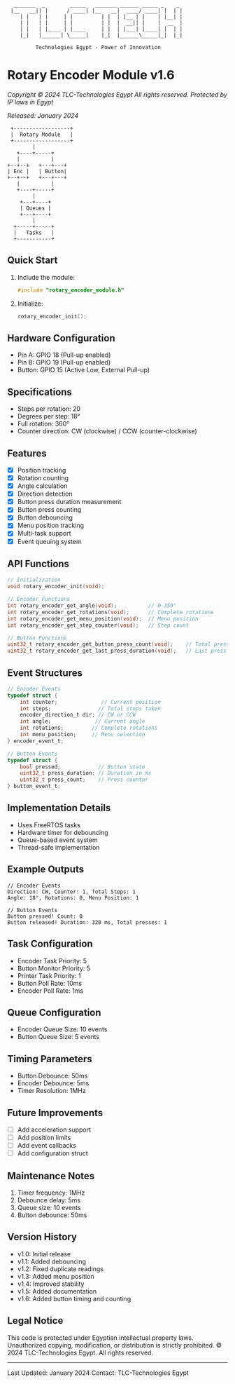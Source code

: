 ```ascii
  _______  _        _____   _______ ______ _____ _    _ 
 |__   __|| |      / ____| |__   __|  ____/ ____| |  | |
    | |   | |     | |         | |  | |__ | |    | |__| |
    | |   | |     | |         | |  |  __|| |    |  __  |
    | |   | |____ | |____     | |  | |___| |____| |  | |
    |_|   |______| \_____|    |_|  |______\_____|_|  |_|
                                                        
         Technologies Egypt - Power of Innovation
```

# Rotary Encoder Module v1.6
*Copyright © 2024 TLC-Technologies Egypt*
*All rights reserved. Protected by IP laws in Egypt*

*Released: January 2024*

```ascii
 +------------------+
 |  Rotary Module   |
 +------------------+
        |
   +----+-----+
   |          |
+--+--+   +---+---+
| Enc |   | Button|
+--+--+   +---+---+
   |          |
   +----+-----+
        |
    +---+----+
    | Queues |
    +---+----+
        |
  +-----+-----+
  |   Tasks   |
  +-----------+
```

## Quick Start
1. Include the module:
   ```c
   #include "rotary_encoder_module.h"
   ```
2. Initialize:
   ```c
   rotary_encoder_init();
   ```

## Hardware Configuration
- Pin A: GPIO 18 (Pull-up enabled)
- Pin B: GPIO 19 (Pull-up enabled)
- Button: GPIO 15 (Active Low, External Pull-up)

## Specifications
- Steps per rotation: 20
- Degrees per step: 18°
- Full rotation: 360°
- Counter direction: CW (clockwise) / CCW (counter-clockwise)

## Features
- [x] Position tracking
- [x] Rotation counting
- [x] Angle calculation
- [x] Direction detection
- [x] Button press duration measurement
- [x] Button press counting
- [x] Button debouncing
- [x] Menu position tracking
- [x] Multi-task support
- [x] Event queuing system

## API Functions
```c
// Initialization
void rotary_encoder_init(void);

// Encoder Functions
int rotary_encoder_get_angle(void);          // 0-359°
int rotary_encoder_get_rotations(void);      // Complete rotations
int rotary_encoder_get_menu_position(void);  // Menu position
int rotary_encoder_get_step_counter(void);   // Step count

// Button Functions
uint32_t rotary_encoder_get_button_press_count(void);    // Total presses
uint32_t rotary_encoder_get_last_press_duration(void);   // Last press duration
```

## Event Structures
```c
// Encoder Events
typedef struct {
    int counter;              // Current position
    int steps;               // Total steps taken
    encoder_direction_t dir; // CW or CCW
    int angle;              // Current angle
    int rotations;         // Complete rotations
    int menu_position;     // Menu selection
} encoder_event_t;

// Button Events
typedef struct {
    bool pressed;            // Button state
    uint32_t press_duration; // Duration in ms
    uint32_t press_count;    // Press counter
} button_event_t;
```

## Implementation Details
- Uses FreeRTOS tasks
- Hardware timer for debouncing
- Queue-based event system
- Thread-safe implementation

## Example Outputs
```
// Encoder Events
Direction: CW, Counter: 1, Total Steps: 1
Angle: 18°, Rotations: 0, Menu Position: 1

// Button Events
Button pressed! Count: 0
Button released! Duration: 320 ms, Total presses: 1
```

## Task Configuration
- Encoder Task Priority: 5
- Button Monitor Priority: 5
- Printer Task Priority: 1
- Button Poll Rate: 10ms
- Encoder Poll Rate: 1ms

## Queue Configuration
- Encoder Queue Size: 10 events
- Button Queue Size: 5 events

## Timing Parameters
- Button Debounce: 50ms
- Encoder Debounce: 5ms
- Timer Resolution: 1MHz

## Future Improvements
- [ ] Add acceleration support
- [ ] Add position limits
- [ ] Add event callbacks
- [ ] Add configuration struct

## Maintenance Notes
1. Timer frequency: 1MHz
2. Debounce delay: 5ms
3. Queue size: 10 events
4. Button debounce: 50ms

## Version History
- v1.0: Initial release
- v1.1: Added debouncing
- v1.2: Fixed duplicate readings
- v1.3: Added menu position
- v1.4: Improved stability
- v1.5: Added documentation
- v1.6: Added button timing and counting

## Legal Notice
This code is protected under Egyptian intellectual property laws. 
Unauthorized copying, modification, or distribution is strictly prohibited.
© 2024 TLC-Technologies Egypt. All rights reserved.

---
Last Updated: January 2024
Contact: TLC-Technologies Egypt
